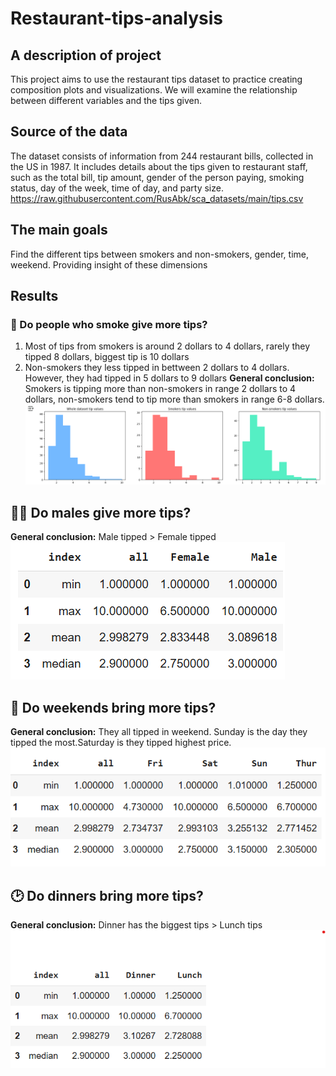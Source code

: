 # Restaurant-tips-analysis
## A description of project
This project aims to use the restaurant tips dataset to practice creating composition plots and visualizations. We will examine the relationship between different variables and the tips given.

## Source of the data
The dataset consists of information from 244 restaurant bills, collected in the US in 1987.
It includes details about the tips given to restaurant staff, such as the total bill, tip amount, gender of the person paying, smoking status, day of the week, time of day, and party size.
https://raw.githubusercontent.com/RusAbk/sca_datasets/main/tips.csv
## The main goals
Find the different tips between smokers and non-smokers, gender, time, weekend. Providing insight of these dimensions
## Results
 ### 🚬 Do people who smoke give more tips?
1. Most of tips from smokers is around 2 dollars to 4 dollars, rarely they tipped 8 dollars, biggest tip is 10 dollars
2. Non-smokers they less tipped in bettween 2 dollars to 4 dollars. However, they had tipped in 5 dollars to 9 dollars
**General conclusion:**
Smokers is tipping more than non-smokers in range 2 dollars to 4 dollars, non-smokers tend to tip more than smokers in range 6-8 dollars.
![Tipsbysmoker](/image/chart1.png)




## 👨👩 Do males give more tips?
**General conclusion:**
Male tipped > Female tipped
![Tipsbygender](/image/Static2.png)
## 📆 Do weekends bring more tips?
**General conclusion:**
They all tipped in weekend.
Sunday is the day they tipped the most.Saturday is they tipped highest price.
![Tipsbyweekends](/image/Static1.png)

## 🕑 Do dinners bring more tips?
**General conclusion:**
Dinner has the biggest tips > Lunch tips
![Tipsbytime](/image/Static3.png)



